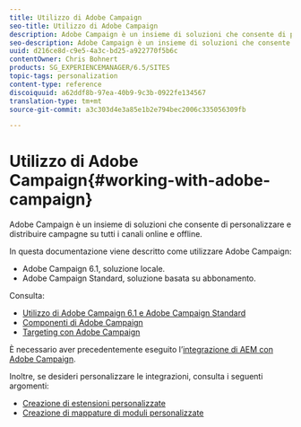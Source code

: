 ```yaml
---
title: Utilizzo di Adobe Campaign
seo-title: Utilizzo di Adobe Campaign
description: Adobe Campaign è un insieme di soluzioni che consente di personalizzare e distribuire campagne su tutti i canali online e offline.
seo-description: Adobe Campaign è un insieme di soluzioni che consente di personalizzare e distribuire campagne su tutti i canali online e offline.
uuid: d216ce8d-c9e5-4a3c-bd25-a922770f5b6c
contentOwner: Chris Bohnert
products: SG_EXPERIENCEMANAGER/6.5/SITES
topic-tags: personalization
content-type: reference
discoiquuid: a62ddf8b-97ea-40b9-9c3b-0922fe134567
translation-type: tm+mt
source-git-commit: a3c303d4e3a85e1b2e794bec2006c335056309fb

---
```



# Utilizzo di Adobe Campaign{#working-with-adobe-campaign}

Adobe Campaign è un insieme di soluzioni che consente di personalizzare e distribuire campagne su tutti i canali online e offline.

In questa documentazione viene descritto come utilizzare Adobe Campaign:

* Adobe Campaign 6.1, soluzione locale.
* Adobe Campaign Standard, soluzione basata su abbonamento.

Consulta:

* [Utilizzo di Adobe Campaign 6.1 e Adobe Campaign Standard](/help/sites-classic-ui-authoring/classic-personalization-ac-campaign.md)
* [Componenti di Adobe Campaign](/help/sites-classic-ui-authoring/classic-personalization-ac-components.md)
* [Targeting con Adobe Campaign](/help/sites-classic-ui-authoring/classic-personalization-ac-target.md)

È necessario aver precedentemente eseguito l’[integrazione di AEM con Adobe Campaign](/help/sites-administering/campaign.md).

Inoltre, se desideri personalizzare le integrazioni, consulta i seguenti argomenti:

* [Creazione di estensioni personalizzate](/help/sites-developing/extending-campaign-extensions.md)
* [Creazione di mappature di moduli personalizzate](/help/sites-developing/extending-campaign-form-mapping.md)

